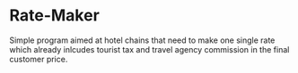 # Rate-Maker

Simple program aimed at hotel chains that need to make one single rate
which already inlcudes tourist tax and travel agency commission in the final customer price.
